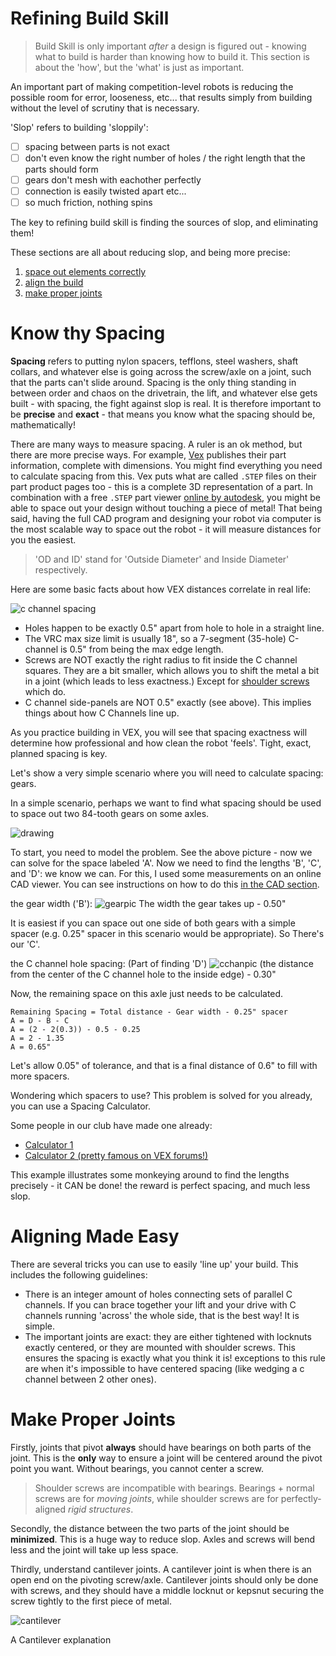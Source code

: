 
# Refining Build Skill

> Build Skill is only important *after* a design is figured out - knowing what to build is harder than knowing how to build it. This section is about the 'how', but the 'what' is just as important.

An important part of making competition-level robots is reducing the possible room for error, looseness, etc... that results simply from building without the level of scrutiny that is necessary.

'Slop' refers to building 'sloppily':
* [ ] spacing between parts is not exact
* [ ] don't even know the right number of holes / the right length that the parts should form 
* [ ] gears don't mesh with eachother perfectly
* [ ] connection is easily twisted apart
etc...
* [ ] so much friction, nothing spins

The key to refining build skill is finding the sources of slop, and eliminating them!

These sections are all about reducing slop, and being more precise:
1. [space out elements correctly](articles/refining-build-skill?id=know-thy-spacing)
2. [align the build](articles/refining-build-skill?id=aligning-made-easy)
3. [make proper joints](articles/refining-build-skill?id=make-proper-joints)

# Know thy Spacing

**Spacing** refers to putting nylon spacers, tefflons, steel washers, shaft collars, and whatever else is going across the screw/axle on a joint, such that the parts can't slide around. Spacing is the only thing standing in between order and chaos on the drivetrain, the lift, and whatever else gets built - with spacing, the fight against slop is real. It is therefore important to be **precise** and **exact** - that means you know what the spacing should be, mathematically!

There are many ways to measure spacing. A ruler is an ok method, but there are more precise ways. For example, [Vex](https://www.vexrobotics.com/channel.html) publishes their part information, complete with dimensions. You might find everything you need to calculate spacing from this. Vex puts what are called `.STEP` files on their part product pages too - this is a complete 3D representation of a part. In combination with a free `.STEP` part viewer [online by autodesk](https://viewer.autodesk.com/), you might be able to space out your design without touching a piece of metal! That being said, having the full CAD program and designing your robot via computer is the most scalable way to space out the robot - it will measure distances for you the easiest.

> 'OD and ID' stand for 'Outside Diameter' and Inside Diameter' respectively.

Here are some basic facts about how VEX distances correlate in real life:

![c channel spacing](_media/refining-build-skill/c-chan-spacing.jpg)

- Holes happen to be exactly 0.5" apart from hole to hole in a straight line.
- The VRC max size limit is usually 18", so a 7-segment (35-hole) C-channel is 0.5" from being the max edge length.
- Screws are NOT exactly the right radius to fit inside the C channel squares. They are a bit smaller, which allows you to shift the metal a bit in a joint (which leads to less exactness.) Except for [shoulder screws](https://www.vexrobotics.com/all-screws.html) which do.
- C channel side-panels are NOT 0.5" exactly (see above). This implies things about how C Channels line up.

As you practice building in VEX, you will see that spacing exactness will determine how professional and how clean the robot 'feels'. Tight, exact, planned spacing is key.

Let's show a very simple scenario where you will need to calculate spacing: gears.

In a simple scenario, perhaps we want to find what spacing should be used to space out two 84-tooth gears on some axles.

![drawing](_media/refining-build-skill/cchandrawing.jpg)

To start, you need to model the problem. See the above picture - now we can solve for the space labeled 'A'. Now we need to find the lengths 'B', 'C', and 'D': we know we can. For this, I used some measurements on an online CAD viewer. You can see instructions on how to do this [in the CAD section](articles/cad.md).

the gear width ('B'):
![gearpic](_media/refining-build-skill/gearview.png)
The width the gear takes up - 0.50"

It is easiest if you can space out one side of both gears with a simple spacer (e.g. 0.25" spacer in this scenario would be appropriate). So There's our 'C'.

the C channel hole spacing: (Part of finding 'D')
![cchanpic](_media/refining-build-skill/c-channel-dimension.PNG)
(the distance from the center of the C channel hole to the inside edge) - 0.30"

Now, the remaining space on this axle just needs to be calculated. 

```
Remaining Spacing = Total distance - Gear width - 0.25" spacer
A = D - B - C
A = (2 - 2(0.3)) - 0.5 - 0.25
A = 2 - 1.35
A = 0.65"
```

Let's allow 0.05" of tolerance, and that is a final distance of 0.6"
to fill with more spacers.

Wondering which spacers to use? This problem is solved for you already, you can use a Spacing Calculator.

Some people in our club have made one already:
- [Calculator 1](https://canyonturtle.github.io/spacing-calc)
- [Calculator 2 (pretty famous on VEX forums!)](http://www.dvhsrobotics.com/spacing-calculator.html)

This example illustrates some monkeying around to find the lengths precisely - it CAN be done! the reward is perfect spacing, and much less slop.

# Aligning Made Easy

There are several tricks you can use to easily 'line up' your build. 
This includes the following guidelines:
- There is an integer amount of holes connecting sets of parallel C channels. If you can brace together your lift and your drive with C channels running 'across' the whole side, that is the best way! It is simple.
- The important joints are exact: they are either tightened with locknuts exactly centered, or they are mounted with shoulder screws. This ensures the spacing is exactly what you think it is! exceptions to this rule are when it's impossible to have centered spacing (like wedging a c channel between 2 other ones).

# Make Proper Joints

Firstly, joints that pivot **always** should have bearings on both parts of the joint. This is the **only** way to ensure a joint will be centered around the pivot point you want. Without bearings, you cannot center a screw.

> Shoulder screws are incompatible with bearings. Bearings + normal screws are for *moving joints*, while shoulder screws are for perfectly-aligned *rigid structures*. 

Secondly, the distance between the two parts of the joint should be **minimized**. This is a huge way to reduce slop. Axles and screws will bend less and the joint will take up less space.

Thirdly, understand cantilever joints. A cantilever joint is when there is an open end on the pivoting screw/axle. Cantilever joints should only be done with screws, and they should have a middle locknut or kepsnut securing the screw tightly to the first piece of metal.

![cantilever](_media/refining-build-skill/cantilever.jpg)

A Cantilever explanation